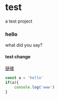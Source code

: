 # test
a test project

### hello
what did you 
say?


#### test change 
<a href='./CHANGELOG.md'>链接</a>

``` javascript
const a = 'hello'
if(a){
    console.log('www')
}
```

```


```


